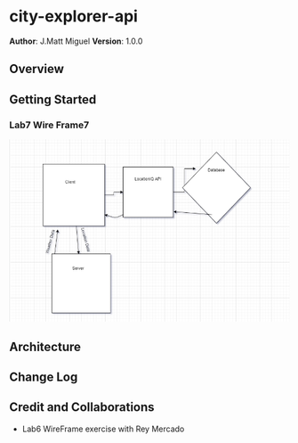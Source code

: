 # city-explorer-api


**Author**: J.Matt Miguel
**Version**: 1.0.0 

## Overview



## Getting Started


### Lab7 Wire Frame7
![Lab 7 Wireframe](lab7-wireframe.PNG)

## Architecture
<!-- Provide a detailed description of the application design. What technologies (languages, libraries, etc) you're using, and any other relevant design information. -->

## Change Log
<!-- Use this area to document the iterative changes made to your application as each feature is successfully implemented. Use time stamps. Here's an example:

01-01-2001 4:59pm - Application now has a fully-functional express server, with a GET route for the location resource. -->

## Credit and Collaborations

- Lab6 WireFrame exercise with Rey Mercado
